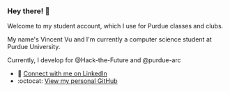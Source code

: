 ### Hey there! 👋

<!--
**vvvuPurdue/vvvuPurdue** is a ✨ _special_ ✨ repository because its `README.md` (this file) appears on your GitHub profile.

Here are some ideas to get you started:

- 🔭 I’m currently working on ...
- 🌱 I’m currently learning ...
- 👯 I’m looking to collaborate on ...
- 🤔 I’m looking for help with ...
- 💬 Ask me about ...
- 📫 How to reach me: ...
- 😄 Pronouns: ...
- ⚡ Fun fact: ...
-->
Welcome to my student account, which I use for Purdue classes and clubs.

My name's Vincent Vu and I'm currently a computer science student at Purdue University.

Currently, I develop for @Hack-the-Future and @purdue-arc

- :briefcase: [Connect with me on LinkedIn](https://www.linkedin.com/in/vincent-v-vu/)
- :octocat: [View my personal GitHub](https://www.github.com/viv2061)
